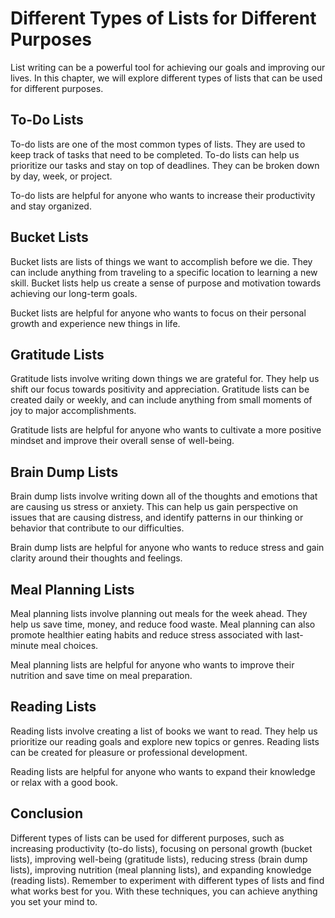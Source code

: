 # Different Types of Lists for Different Purposes

List writing can be a powerful tool for achieving our goals and improving our lives. In this chapter, we will explore different types of lists that can be used for different purposes.

To-Do Lists
-----------

To-do lists are one of the most common types of lists. They are used to keep track of tasks that need to be completed. To-do lists can help us prioritize our tasks and stay on top of deadlines. They can be broken down by day, week, or project.

To-do lists are helpful for anyone who wants to increase their productivity and stay organized.

Bucket Lists
------------

Bucket lists are lists of things we want to accomplish before we die. They can include anything from traveling to a specific location to learning a new skill. Bucket lists help us create a sense of purpose and motivation towards achieving our long-term goals.

Bucket lists are helpful for anyone who wants to focus on their personal growth and experience new things in life.

Gratitude Lists
---------------

Gratitude lists involve writing down things we are grateful for. They help us shift our focus towards positivity and appreciation. Gratitude lists can be created daily or weekly, and can include anything from small moments of joy to major accomplishments.

Gratitude lists are helpful for anyone who wants to cultivate a more positive mindset and improve their overall sense of well-being.

Brain Dump Lists
----------------

Brain dump lists involve writing down all of the thoughts and emotions that are causing us stress or anxiety. This can help us gain perspective on issues that are causing distress, and identify patterns in our thinking or behavior that contribute to our difficulties.

Brain dump lists are helpful for anyone who wants to reduce stress and gain clarity around their thoughts and feelings.

Meal Planning Lists
-------------------

Meal planning lists involve planning out meals for the week ahead. They help us save time, money, and reduce food waste. Meal planning can also promote healthier eating habits and reduce stress associated with last-minute meal choices.

Meal planning lists are helpful for anyone who wants to improve their nutrition and save time on meal preparation.

Reading Lists
-------------

Reading lists involve creating a list of books we want to read. They help us prioritize our reading goals and explore new topics or genres. Reading lists can be created for pleasure or professional development.

Reading lists are helpful for anyone who wants to expand their knowledge or relax with a good book.

Conclusion
----------

Different types of lists can be used for different purposes, such as increasing productivity (to-do lists), focusing on personal growth (bucket lists), improving well-being (gratitude lists), reducing stress (brain dump lists), improving nutrition (meal planning lists), and expanding knowledge (reading lists). Remember to experiment with different types of lists and find what works best for you. With these techniques, you can achieve anything you set your mind to.
